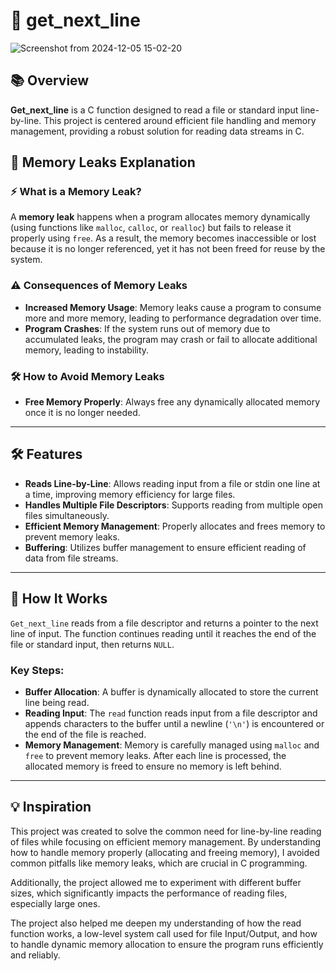 # 📝 **get_next_line**

![Screenshot from 2024-12-05 15-02-20](https://github.com/user-attachments/assets/89cac72d-3839-404c-8d14-17c250199a1b)

## 📚 Overview
**Get_next_line** is a C function designed to read a file or standard input line-by-line. This project is centered around efficient file handling and memory management, providing a robust solution for reading data streams in C.

## 🧠 **Memory Leaks Explanation**

### ⚡ **What is a Memory Leak?**
A **memory leak** happens when a program allocates memory dynamically (using functions like `malloc`, `calloc`, or `realloc`) but fails to release it properly using `free`. As a result, the memory becomes inaccessible or lost because it is no longer referenced, yet it has not been freed for reuse by the system.

### ⚠️ **Consequences of Memory Leaks**
- **Increased Memory Usage**: Memory leaks cause a program to consume more and more memory, leading to performance degradation over time.
- **Program Crashes**: If the system runs out of memory due to accumulated leaks, the program may crash or fail to allocate additional memory, leading to instability.

### 🛠 **How to Avoid Memory Leaks**
- **Free Memory Properly**: Always free any dynamically allocated memory once it is no longer needed.
---

## 🛠 Features
- **Reads Line-by-Line**: Allows reading input from a file or stdin one line at a time, improving memory efficiency for large files.
- **Handles Multiple File Descriptors**: Supports reading from multiple open files simultaneously.
- **Efficient Memory Management**: Properly allocates and frees memory to prevent memory leaks.
- **Buffering**: Utilizes buffer management to ensure efficient reading of data from file streams.

---

## 📝 How It Works
`Get_next_line` reads from a file descriptor and returns a pointer to the next line of input. The function continues reading until it reaches the end of the file or standard input, then returns `NULL`.

### Key Steps:
- **Buffer Allocation**: A buffer is dynamically allocated to store the current line being read.
- **Reading Input**: The `read` function reads input from a file descriptor and appends characters to the buffer until a newline (`'\n'`) is encountered or the end of the file is reached.
- **Memory Management**: Memory is carefully managed using `malloc` and `free` to prevent memory leaks. After each line is processed, the allocated memory is freed to ensure no memory is left behind.

---

## 💡 Inspiration

This project was created to solve the common need for line-by-line reading of files while focusing on efficient memory management. By understanding how to handle memory properly (allocating and freeing memory), I avoided common pitfalls like memory leaks, which are crucial in C programming.

Additionally, the project allowed me to experiment with different buffer sizes, which significantly impacts the performance of reading files, especially large ones.

The project also helped me deepen my understanding of how the read function works, a low-level system call used for file Input/Output, and how to handle dynamic memory allocation to ensure the program runs efficiently and reliably.
